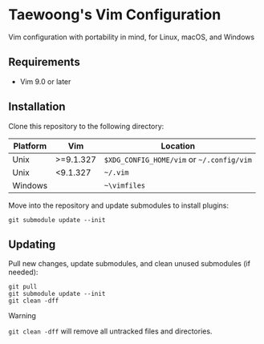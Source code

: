 # Taewoong's Vim Configuration

Vim configuration with portability in mind, for Linux, macOS, and Windows

## Requirements

- Vim 9.0 or later

## Installation

Clone this repository to the following directory:

| Platform  | Vim       | Location                                  |
| --------- | --------- | ----------------------------------------- |
| Unix      | >=9.1.327 | `$XDG_CONFIG_HOME/vim` or `~/.config/vim` |
| Unix      | <9.1.327  | `~/.vim`                                  |
| Windows   |           | `~\vimfiles`                              |

Move into the repository and update submodules to install plugins:

    git submodule update --init

## Updating

Pull new changes, update submodules, and clean unused submodules (if needed):

    git pull
    git submodule update --init
    git clean -dff

> [!WARNING]
> `git clean -dff` will remove all untracked files and directories.
